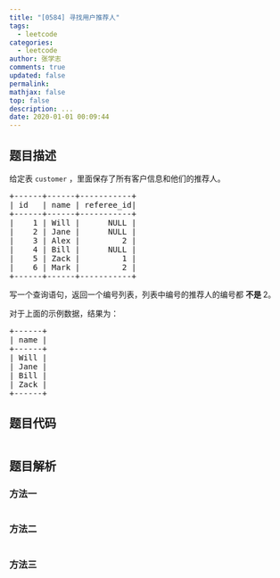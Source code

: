 ```yaml
---
title: "[0584] 寻找用户推荐人"
tags:
  - leetcode
categories:
  - leetcode
author: 张学志
comments: true
updated: false
permalink:
mathjax: false
top: false
description: ...
date: 2020-01-01 00:09:44
---
```


## 题目描述

<p>给定表&nbsp;<code>customer</code>&nbsp;，里面保存了所有客户信息和他们的推荐人。</p>

<pre>+------+------+-----------+
| id   | name | referee_id|
+------+------+-----------+
|    1 | Will |      NULL |
|    2 | Jane |      NULL |
|    3 | Alex |         2 |
|    4 | Bill |      NULL |
|    5 | Zack |         1 |
|    6 | Mark |         2 |
+------+------+-----------+
</pre>

<p>写一个查询语句，返回一个编号列表，列表中编号的推荐人的编号都&nbsp;<strong>不是 </strong>2。</p>

<p>对于上面的示例数据，结果为：</p>

<pre>+------+
| name |
+------+
| Will |
| Jane |
| Bill |
| Zack |
+------+
</pre>


## 题目代码

```cpp
```

## 题目解析

### 方法一

```cpp

```

### 方法二

```cpp

```

### 方法三

```cpp

```

